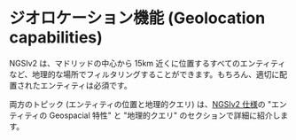 # ジオロケーション機能 (Geolocation capabilities)

NGSIv2 は、マドリッドの中心から 15km 近くに位置するすべてのエンティティなど、地理的な場所でフィルタリングすることができます。もちろん、適切に配置されたエンティティは必須です。

両方のトピック (エンティティの位置と地理的クエリ) は、[NGSIv2 仕様](http://telefonicaid.github.io/fiware-orion/api/v2/stable/)の "エンティティの Geospacial 特性" と "地理的クエリ" のセクションで詳細に紹介します。
